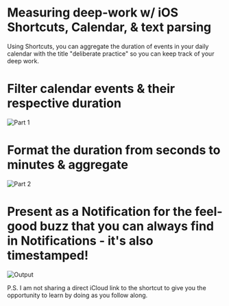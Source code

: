 # Measuring deep-work w/ iOS Shortcuts, Calendar, & text parsing
Using Shortcuts, you can aggregate the duration of events in your daily calendar with the title "deliberate practice" so you can keep track of your deep work.

# Filter calendar events & their respective duration
![Part 1](https://i.imgur.com/vKgq0Rv.jpg)

# Format the duration from seconds to minutes & aggregate
![Part 2](https://i.imgur.com/vKgq0Rv.jpg)

# Present as a Notification for the feel-good buzz that you can always find in Notifications - it's also timestamped!
![Output](https://i.imgur.com/ebVMDr6.jpg)

P.S. I am not sharing a direct iCloud link to the shortcut to give you the opportunity to learn by doing as you follow along.
